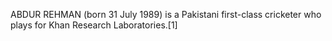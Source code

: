 ABDUR REHMAN (born 31 July 1989) is a Pakistani first-class cricketer who plays for Khan Research Laboratories.[1]

